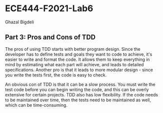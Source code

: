 # ECE444-F2021-Lab6
Ghazal Bigdeli

## Part 3: Pros and Cons of TDD
The pros of using TDD starts with better program design. Since the developer has to define tests and goals they want to code to achieve, it's easier to write and format the code. It allows them to keep everything in mind by estimating what each part will achieve, and leads to detailed specifications. Another pro is that it leads to more modular design - since you write the tests first, the code is easy to check.

An obvious con of TDD is that it can be a slow process. You must write the test code before you can begin writing the code, and this can be overly extensive for certain projects. TDD also has low flexibility. If the code needs to be maintained over time, then the tests need to be maintained as well, which can be time-consuming.
